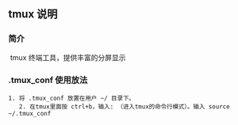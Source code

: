 ## tmux 说明

### 简介

​     tmux 终端工具，提供丰富的分屏显示



### .tmux_conf 使用放法

    1. 将 .tmux_conf 放置在用户 ~/ 目录下。
       2. 在tmux里面按 ctrl+b，输入: （进入tmux的命令行模式）。输入 source ~/.tmux_conf



